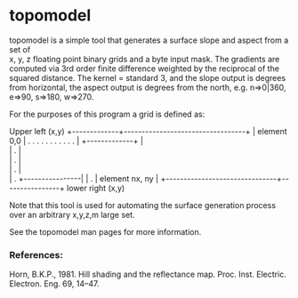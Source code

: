topomodel
======

topomodel is a simple tool that generates a surface slope and aspect from a set of  
x, y, z floating point binary grids and a byte input mask. The gradients are computed 
via 3rd order finite difference weighted by the reciprocal of the squared distance.
The kernel = standard 3, and the slope output is degrees from horizontal, the aspect 
output is degrees from the north, e.g. n=>0|360, e=>90, s=>180, w=>270.

For the purposes of this program a grid is defined as: 

Upper left (x,y)
    +-------------+----------------------------------+
    | element 0,0 | .  .  .  .  .  .  .  .  .  .  .  |
    +-------------+                                  |   
    |     .                                          |   
    |     .                                          |   
    |     .                                          |   
    |     .                         +----------------|
    |     .                         | element nx, ny |
    +-------------------------------+----------------+
                                              lower right (x,y)

Note that this tool is used for automating the surface generation process over
an arbitrary x,y,z,m large set.

See the topomodel man pages for more information.

### References:
Horn, B.K.P., 1981. Hill shading and the reflectance map. Proc. Inst. Electric. Electron. Eng. 69, 14–47.
